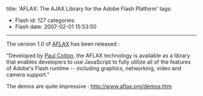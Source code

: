 title: 'AFLAX: The AJAX Library for the Adobe Flash Platform'
tags:
  - Flash
id: 127
categories:
  - Flash
date: 2007-02-01 15:53:50
---

The version 1.0 of [AFLAX](http://www.aflax.org/) has been released :

"Developed by [Paul Colton](http://www.aflax.org/#faq), the AFLAX technology is available as a library that enables developers to use JavaScript to fully  				utilize all of the features of Adobe's Flash runtime -- including graphics, networking, video and camera support."

The demos are quite impressive : [http://www.aflax.org/demos.htm ](http://www.aflax.org/demos.htm)